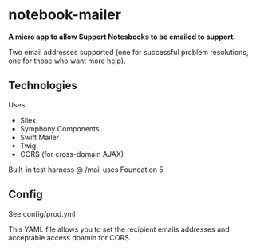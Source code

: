 # notebook-mailer

**A micro app to allow Support Notesbooks to be emailed to support.**

Two email addresses supported (one for successful problem resolutions, one for those who want more help).

## Technologies

Uses:

* Silex
* Symphony Components
* Swift Mailer
* Twig
* CORS (for cross-domain AJAX)

Built-in test harness @ /mail uses Foundation 5

## Config

See config/prod.yml

This YAML file allows you to set the recipient emails addresses and acceptable access doamin for CORS.
